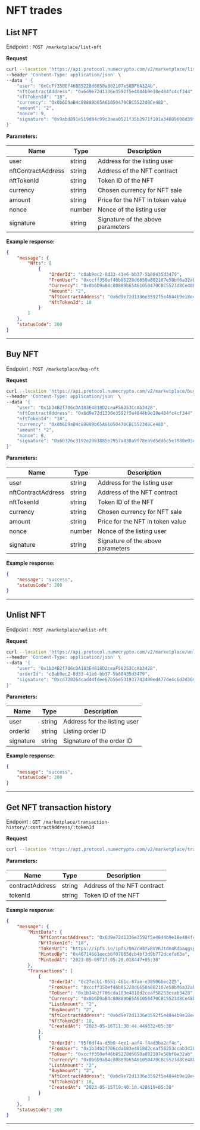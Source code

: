 # NFT trades


## List NFT 

Endpoint : `POST /marketplace/list-nft`

**Request**
```sh
curl --location 'https://api.protocol.numecrypto.com/v2/marketplace/list-nft' \
--header 'Content-Type: application/json' \
--data ' {
    "user": "0xCcFf350Ef46B85228d6650a802107e58BF6A32Ab",
    "nftContractAddress": "0x6d9e72d1336e3592f5e4844b9e18e484fc4cf344",
    "nftTokenId": "18",
    "currency": "0x0b6D9aB4c80889b65A61050470CBC5523d8Ce48D",
    "amount": "2",
    "nonce": 9,
    "signature": "0x9abd891e519d84c99c3aea0521f35b2971f101a34889698d39f363972b5907907fba5b373a54ac3108e0f9752584d8668598f6c89bb3f67ecf6f44555975275a1b"
}'
```

**Parameters:**

| Name          | Type        | Description                                 |
|---------------|-------------|---------------------------------------------|
| user          | string      | Address for the listing user |
| nftContractAddress | string | Address of the NFT contract |
| nftTokenId | string | Token ID of the NFT |
| currency | string | Chosen currency for NFT sale |
| amount | string | Price for the NFT in token value |
| nonce | number | Nonce of the listing user |
| signature | string | Signature of the above parameters |

**Example response:**

```json
{
    "message": {
        "Nfts": [
            {
                "OrderId": "c0ab9ec2-8d33-41e6-bb37-5b88435d3479",
                "FromUser": "0xccff350ef46b85228d6650a802107e58bf6a32ab",
                "Currency": "0x0b6D9aB4c80889b65A61050470CBC5523d8Ce48D",
                "Amount": "2",
                "NftContractAddress": "0x6d9e72d1336e3592f5e4844b9e18e484fc4cf344",
                "NftTokenId": 18
            }
        ]
    },
    "statusCode": 200
}
```

-------------------------------------------------------------------------------------------------------

## Buy NFT

Endpoint : `POST /marketplace/buy-nft`

**Request**
```sh
curl --location 'https://api.protocol.numecrypto.com/v2/marketplace/buy-nft' \
--header 'Content-Type: application/json' \
--data '{
    "user": "0x1b34B2f706cDA183E4818D2ceaF58253CcAb3428",
    "nftContractAddress": "0x6d9e72d1336e3592f5e4844b9e18e484fc4cf344",
    "nftTokenId": "18",
    "currency": "0x0b6D9aB4c80889b65A61050470CBC5523d8Ce48D",
    "amount": "2",
    "nonce": 8,
    "signature": "0x60326c3192e2983885e2957a830a9f78ea9d5dd6c5e7080e03c83ef661f31f454c19ba6620109e9c75b45aceaad452e2d795ce05bdc765d133b2c2f6585de4a91c"
}'
```

**Parameters:**

| Name          | Type        | Description                                 |
|---------------|-------------|---------------------------------------------|
| user          | string      | Address for the listing user |
| nftContractAddress | string | Address of the NFT contract |
| nftTokenId | string | Token ID of the NFT |
| currency | string | Chosen currency for NFT sale |
| amount | string | Price for the NFT in token value |
| nonce | number | Nonce of the listing user |
| signature | string | Signature of the above parameters |

**Example response:**

```json
{
    "message": "success",
    "statusCode": 200
}
```

-------------------------------------------------------------------------------------------------------
## Unlist NFT

Endpoint : `POST /marketplace/unlist-nft`

**Request**
```sh
curl --location 'https://api.protocol.numecrypto.com/v2/marketplace/unlist-nft' \
--header 'Content-Type: application/json' \
--data '{
    "user": "0x1b34B2f706cDA183E4818D2ceaF58253CcAb3428",
    "orderId": "c0ab9ec2-8d33-41e6-bb37-5b88435d3479",
    "signature": "0xcd728264cad44fdee67b56e531937743400ed477de4c6d2d364e9c44a618b40e068d9b6364a7c7e86e36fc799aafc99b0c6b365cedcc1b4b4d4fc71a29f0e2691b"
}'
```

**Parameters:**

| Name          | Type        | Description                                 |
|---------------|-------------|---------------------------------------------|
| user          | string      | Address for the listing user |
| orderId | string | Listing order ID |
| signature | string | Signature of the order ID |

**Example response:**

```json
{
    "message": "success",
    "statusCode": 200
}
```

-------------------------------------------------------------------------------------------------------

## Get NFT transaction history

Endpoint : `GET /marketplace/transaction-history/:contractAddress/:tokenId`

**Request**
```sh
curl --location 'https://api.protocol.numecrypto.com/v2/marketplace/transaction-history/0x6d9e72d1336e3592f5e4844b9e18e484fc4cf344/18'
```

**Parameters:**

| Name          | Type        | Description                                 |
|---------------|-------------|---------------------------------------------|
| contractAddress | string | Address of the NFT contract |
| tokenId | string | Token ID of the NFT |

**Example response:**

```json
{
    "message": {
        "MintData": {
            "NftContractAddress": "0x6d9e72d1336e3592f5e4844b9e18e484fc4cf344",
            "NftTokenId": "18",
            "TokenUri": "https://ipfs.io/ipfs/QmZcH4YvBVVRJtdn4RdbaqgspFU8gH6P9vomDpBVpAL3u4/18",
            "MintedBy": "0x46714661eecb6f07065dcb4bf3d9b772dcefa63a",
            "MintedAt": "2023-05-09T17:05:20.018447+05:30"
        },
        "Transactions": [
            {
                "OrderId": "0c27ecb1-0551-461c-87ae-e38506bec225",
                "FromUser": "0xccff350ef46b85228d6650a802107e58bf6a32ab",
                "ToUser": "0x1b34b2f706cda183e4818d2ceaf58253ccab3428",
                "Currency": "0x0b6D9aB4c80889b65A61050470CBC5523d8Ce48D",
                "ListAmount": "2",
                "BuyAmount": "2",
                "NftContractAddress": "0x6d9e72d1336e3592f5e4844b9e18e484fc4cf344",
                "NftTokenId": 18,
                "CreatedAt": "2023-05-16T11:30:44.449332+05:30"
            },
            {
                "OrderId": "95f0df4a-d5b6-4ee1-aaf4-f4ad3ba2cf4c",
                "FromUser": "0x1b34b2f706cda183e4818d2ceaf58253ccab3428",
                "ToUser": "0xccff350ef46b85228d6650a802107e58bf6a32ab",
                "Currency": "0x0b6D9aB4c80889b65A61050470CBC5523d8Ce48D",
                "ListAmount": "2",
                "BuyAmount": "2",
                "NftContractAddress": "0x6d9e72d1336e3592f5e4844b9e18e484fc4cf344",
                "NftTokenId": 18,
                "CreatedAt": "2023-05-15T19:40:10.428619+05:30"
            }
        ]
    },
    "statusCode": 200
}
```

-------------------------------------------------------------------------------------------------------
